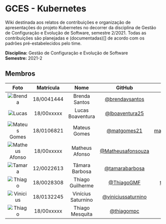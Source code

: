 # GCES - Kubernetes

Wiki destinada aos relatos de contribuições e organização de apresentações do projeto Kubernetes no decorrer da disciplina de Gestão de Configuração e Evolução de Software, semestre 2/2021. Todas as contribuições são planejadas e (documentadas)[] de acordo com os padrões pré-estabelecidos pelo time.  

**Disciplina:** Gestão de Configuração e Evolução de Software  
**Semestre:** 2021-2  

## Membros

|Foto | Matrícula | Nome | GitHub | E-mail|
|:--:|:--:|:--:|:--:|:--:|
| ![Brenda][brenda-img] | 18/0041444 | Brenda Santos | [@brendavsantos][brenda-github] | brendasantosv.bs@gmail.com |
| ![Lucas][lucas-img] | 18/00xxxxx | Lucas Boaventura | [@lboaventura25][lucas-github] | xxxxx@hotmail.com.br |
| ![Mateus Gomes][mateus-img] | 18/0106821 | Mateus Gomes | [@matgomes21][mateus-github] | mateusgomes.nascimento21@gmail.com |
| ![Matheus Afonso][matheus-img] | 18/00xxxxx | Matheus Afonso | [@Matheusafonsouza][matheus-github] | xxxxx@hotmail.com.br |
| ![Tamara][tamara-img] | 12/0022613 | Tâmara Barbosa | [@tamarabarbosa][tamara-github] | tamara-bt@hotmail.com.br |
| ![Thiago][thiago1-img] | 18/0028308 | Thiago Guilherme | [@ThiagoGMF][thiago1-github] | thiago.guilherme20@hotmail.com.br |
| ![Vinicius][vinicius-img] | 18/0132245 | Vinícius Saturnino | [@viniciussaturnino][vinicius-github] | viniciussaturnino78@gmail.com |
| ![Thiago][thiago2-img] | 18/00xxxxx | Thiago Mesquita | [@thiagompc][thiago2-github] | xxxxx@hotmail.com.br |

[brenda-img]:https://media.discordapp.net/attachments/750707734910992535/946933446159269968/WhatsApp_Image_2021-02-04_at_14.23.27.jpeg?width=343&height=458
[brenda-github]:https://github.com/brendavsantos

[lucas-img]:https://media.discordapp.net/attachments/750707734910992535/946933446159269968/WhatsApp_Image_2021-02-04_at_14.23.27.jpeg?width=343&height=458
[lucas-github]:https://github.com/lboaventura25

[mateus-img]:https://avatars.githubusercontent.com/u/50213406?v=4
[mateus-github]:https://github.com/matgomes21

[matheus-img]:https://media.discordapp.net/attachments/750707734910992535/946933446159269968/WhatsApp_Image_2021-02-04_at_14.23.27.jpeg?width=343&height=458
[matheus-github]:https://github.com/Matheusafonsouza

[tamara-img]:https://avatars.githubusercontent.com/u/5291094?s=400&u=37126486d891694b646e7664895f7fe38e2d982a&v=4
[tamara-github]:https://github.com/tamarabarbosa

[thiago1-img]:https://avatars.githubusercontent.com/u/50593193?v=4
[thiago1-github]:https://github.com/ThiagoGMF

[vinicius-img]:https://avatars.githubusercontent.com/u/49040839?v=4
[vinicius-github]:https://github.com/viniciussaturnino

[thiago2-img]:https://media.discordapp.net/attachments/750707734910992535/946933446159269968/WhatsApp_Image_2021-02-04_at_14.23.27.jpeg?width=343&height=458
[thiago2-github]:https://github.com/thiagompc

<!-- 
## Equipe
<br>
  <div class="row">
      <div class="col-sm container-img">
      <img src="https://avatars.githubusercontent.com/u/42722634?v=4"  class="img-thumbnail rounded-circle ">
        <div style="text-align: center">
          <a href="https://github.com/AGoretti">Matheus Afonso de Souza</a>
        </div>
    </div>
  </div> -->

